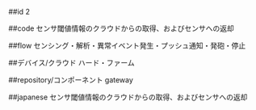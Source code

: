 ##id
2

##code
センサ閾値情報のクラウドからの取得、およびセンサへの返却

##flow
センシング・解析・異常イベント発生・プッシュ通知・発砲・停止

##デバイス/クラウド
ハード・ファーム

##repository/コンポーネント
gateway

##japanese
センサ閾値情報のクラウドからの取得、およびセンサへの返却

